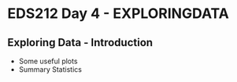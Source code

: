 # EDS212 Day 4 - EXPLORINGDATA

## Exploring Data - Introduction

- Some useful plots
- Summary Statistics
